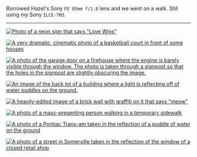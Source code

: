 Borrowed Hazel's Sony `FE 85mm f/1.8` lens and we went on a walk. Still using my Sony `ILCE-7M3`.

---

<div class="grid" markdown>

[![Photo of a neon sign that says "Love Wins"](https://media.kvmet.com/ph_2023-12-27_DSC01176_web.jpg)](https://media.kvmet.com/ph_2023-12-27_DSC01176_full.jpg)

[![A very dramatic, cinematic photo of a basketball court in front of some houses](https://media.kvmet.com/ph_2023-12-27_DSC01154_web.jpg)](https://media.kvmet.com/ph_2023-12-27_DSC01154_full.jpg)

[![A photo of the garage door on a firehouse where the engine is barely visible through the window. The photo is taken through a signpost so that the holes in the signpost are slightly obscuring the image.](https://media.kvmet.com/ph_2023-12-27_DSC01188_web.jpg)](https://media.kvmet.com/ph_2023-12-27_DSC01188_full.jpg)

[![An image of the back lot of a building where a light is reflecting off of water puddles on the ground.](https://media.kvmet.com/ph_2023-12-27_DSC01135_web.jpg)](https://media.kvmet.com/ph_2023-12-27_DSC01135_full.jpg)

[![A heavily-edited image of a brick wall with graffiti on it that says "meow"](https://media.kvmet.com/ph_2023-12-27_DSC01151_web.jpg)](https://media.kvmet.com/ph_2023-12-27_DSC01151_full.jpg)

[![A photo of a masc-presenting person walking in a temporary sidewalk](https://media.kvmet.com/ph_2023-12-27_DSC01082_web.jpg)](https://media.kvmet.com/ph_2023-12-27_DSC01082_full.jpg)

[![A photo of a Pontiac Trans-am taken in the reflection of a puddle of water on the ground](https://media.kvmet.com/ph_2023-12-27_DSC01087_web.jpg)](https://media.kvmet.com/ph_2023-12-27_DSC01087_full.jpg)

[![A photo of a street in Somerville taken in the reflection of the window of a closed retail shop](https://media.kvmet.com/ph_2023-12-27_DSC01116_web.jpg)](https://media.kvmet.com/ph_2023-12-27_DSC01116_full.jpg)

</div>